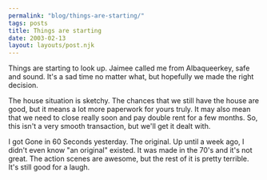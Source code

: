 ```yaml
---
permalink: "blog/things-are-starting/"
tags: posts
title: Things are starting
date: 2003-02-13
layout: layouts/post.njk
---
```


Things are starting to look up. Jaimee called me from Albaqueerkey, safe and sound. It's a sad time no matter what, but hopefully we made the right decision.

The house situation is sketchy. The chances that we still have the house are good, but it means a lot more paperwork for yours truly. It may also mean that we need to close really soon and pay double rent for a few months. So, this isn't a very smooth transaction, but we'll get it dealt with.

I got Gone in 60 Seconds yesterday. The original. Up until a week ago, I didn't even know "an original" existed. It was made in the 70's and it's not great. The action scenes are awesome, but the rest of it is pretty terrible. It's still good for a laugh.